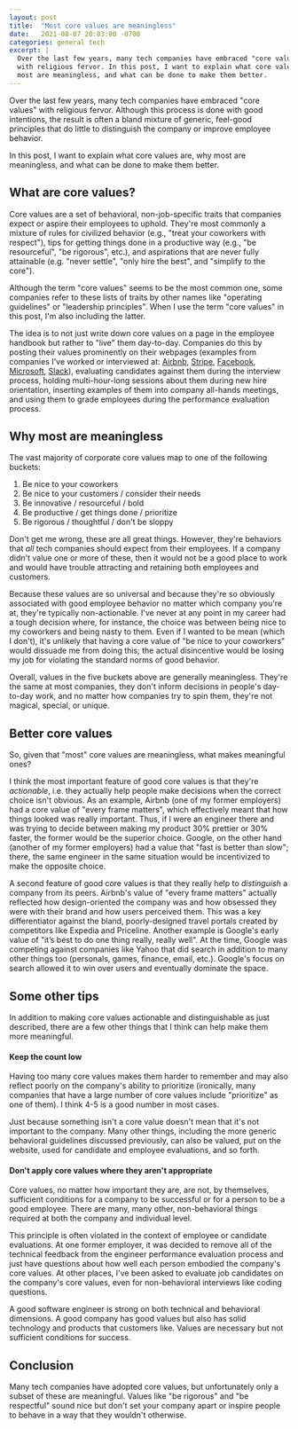 ```yaml
---
layout: post
title:  "Most core values are meaningless"
date:   2021-08-07 20:03:00 -0700
categories: general tech
excerpt: |
  Over the last few years, many tech companies have embraced "core values"
  with religious fervor. In this post, I want to explain what core values are, why
  most are meaningless, and what can be done to make them better.
---
```


Over the last few years, many tech companies have embraced "core values"
with religious fervor. Although this process is done with good intentions,
the result is often a bland mixture of generic, feel-good principles that
do little to distinguish the company or improve employee behavior.

In this post, I want to explain what core values are, why most are meaningless,
and what can be done to make them better.

## What are core values?

Core values are a set of behavioral, non-job-specific traits that companies
expect or aspire their employees to uphold. They're most commonly a mixture of
rules for civilized behavior (e.g., "treat your coworkers with respect"),
tips for getting things done in a productive way (e.g., "be resourceful", "be rigorous",
etc.), and aspirations that are never fully attainable (e.g. "never settle", "only hire the best",
and "simplify to the core").

Although the term "core values" seems to be the most common one, some companies refer to these
lists of traits by other names like "operating guidelines" or "leadership principles". When I use
the term "core values" in this post, I'm also including the latter.

The idea is to not just write down core values on a page in the employee handbook
but rather to "live" them day-to-day. Companies do this by posting their
values prominently on their webpages (examples from companies I've worked or interviewed
at: [Airbnb](https://careers.airbnb.com/),
[Stripe](https://stripe.com/jobs/culture),
[Facebook](https://www.facebook.com/careers/facebook-life/),
[Microsoft](https://www.microsoft.com/en-us/about/corporate-values),
[Slack](https://slack.com/careers)), evaluating
candidates against them during the interview process, holding multi-hour-long
sessions about them during new hire orientation, inserting examples of them
into company all-hands meetings, and using them to grade employees during the
performance evaluation process.

## Why most are meaningless

The vast majority of corporate core values map to one of the following
buckets:

1. Be nice to your coworkers
2. Be nice to your customers / consider their needs
3. Be innovative / resourceful / bold
4. Be productive / get things done / prioritize
5. Be rigorous / thoughtful / don't be sloppy

Don't get me wrong, these are all great things. However, they're behaviors
that *all* tech companies should expect from their employees. If a company
didn't value one or more of these, then it would not be a good place to work
and would have trouble attracting and retaining both employees and customers.

Because these values are so universal and because they're so obviously
associated with good employee behavior no matter which company you're at,
they're typically non-actionable. I've never at any point in my career
had a tough decision where, for instance, the choice was between being nice
to my coworkers and being nasty to them. Even if I wanted to be mean (which
I don't), it's unlikely that having a core value of "be nice to your coworkers"
would dissuade me from doing this; the actual disincentive would be losing
my job for violating the standard norms of good behavior.

Overall, values in the five buckets above are generally meaningless.
They're the same at most companies, they don't inform decisions in people's
day-to-day work, and no matter how companies try to spin them, they're not
magical, special, or unique.

## Better core values

So, given that "most" core values are meaningless, what makes meaningful ones?

I think the most important feature of good core values is that they're *actionable*, i.e.
they actually help people make decisions when the correct choice isn't obvious. As an example,
Airbnb (one of my former employers) had a core value of "every frame matters", which
effectively meant that how things looked was really important. Thus, if I were an
engineer there and was trying to decide between making my product 30% prettier or 30%
faster, the former would be the superior choice. Google, on the other hand (another of my
former employers) had a value that "fast is better than slow"; there, the same engineer
in the same situation would be incentivized to make the opposite choice.

A second feature of good core values is that they really help to *distinguish* a company
from its peers. Airbnb's value of "every frame matters" actually reflected how design-oriented
the company was and how obsessed they were with their brand and how users perceived them.
This was a key differentiator against the bland, poorly-designed travel portals created by
competitors like Expedia and Priceline. Another example is Google's early value of "it’s best to do
one thing really, really well". At the time, Google was competing against companies like Yahoo
that did search in addition to many other things too (personals, games, finance, email, etc.).
Google's focus on search allowed it to win over users and eventually dominate the space.

## Some other tips

In addition to making core values actionable and distinguishable as just described, there are a
few other things that I think can help make them more meaningful.

#### Keep the count low

Having too many core values makes them harder to remember and may also reflect poorly on
the company's ability to prioritize (ironically, many companies that have a large number of
core values include "prioritize" as one of them). I think 4-5 is a good number
in most cases.

Just because something isn't a core value doesn't mean that it's not important to the company.
Many other things, including the more generic behavioral guidelines discussed previously, can
also be valued, put on the website, used for candidate and employee evaluations, and so forth.

#### Don't apply core values where they aren't appropriate

Core values, no matter how important they are, are not, by themselves, sufficient conditions
for a company to be successful or for a person to be a good employee. There are many, many other,
non-behavioral things required at both the company and individual level.

This principle is often violated in the context of employee or candidate evaluations.
At one former employer, it was decided to remove all of the technical feedback from the engineer
performance evaluation process and just have questions about how well each person embodied the
company's core values. At other places, I've been asked to evaluate job candidates on the
company's core values, even for non-behavioral interviews like coding questions.

A good software engineer is strong on both technical and behavioral dimensions. A good company
has good values but also has solid technology and products that customers like. Values are necessary
but not sufficient conditions for success.

## Conclusion

Many tech companies have adopted core values, but unfortunately only a subset of these
are meaningful. Values like "be rigorous" and "be respectful" sound nice but don't set your
company apart or inspire people to behave in a way that they wouldn't otherwise.